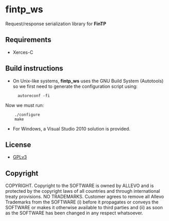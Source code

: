 fintp_ws
========

Request/response serialization library for **FinTP**

Requirements
------------
- Xerces-C

Build instructions
------------------
- On Unix-like systems, **fintp_ws** uses the GNU Build System (Autotools) so we first need to generate the configuration script using:


        autoreconf -fi
Now we must run: 

        ./configure
        make
- For Windows, a Visual Studio 2010 solution is provided.

License
-------
- [GPLv3](http://www.gnu.org/licenses/gpl-3.0.html)

Copyright
-------
COPYRIGHT.  Copyright to the SOFTWARE is owned by ALLEVO and is protected by the copyright laws of all countries and through international treaty provisions. 
NO TRADEMARKS.  Customer agrees to remove all Allevo Trademarks from the SOFTWARE (i) before it propagates or conveys the SOFTWARE or makes it otherwise available to third parties and (ii) as soon as the SOFTWARE has been changed in any respect whatsoever. 
